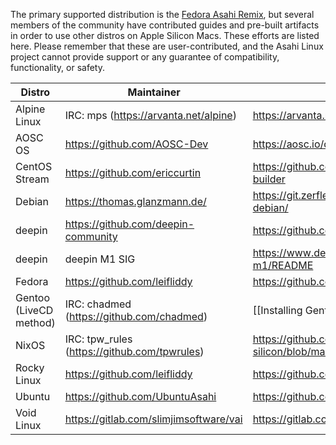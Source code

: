 The primary supported distribution is the [Fedora Asahi Remix](https://asahilinux.org/fedora/), but several members of the community have contributed guides and pre-built artifacts in order to use other distros on Apple Silicon Macs. These efforts are listed here. Please remember that these are user-contributed, and the Asahi Linux project cannot provide support or any guarantee of compatibility, functionality, or safety.

| Distro | Maintainer | Installation Guide |
|--------|------------|--------------------|
| Alpine Linux | IRC: mps (https://arvanta.net/alpine) | https://arvanta.net/alpine/install-alpine-m1/ |
| AOSC OS | https://github.com/AOSC-Dev | https://aosc.io/downloads/asahi |
| CentOS Stream | https://github.com/ericcurtin | https://github.com/ericcurtin/asahi-centosstream-builder |
| Debian | https://thomas.glanzmann.de/ | https://git.zerfleddert.de/cgi-bin/gitweb.cgi/m1-debian/ |
| deepin | https://github.com/deepin-community| https://github.com/deepin-community/deepin-m1 |
| deepin | deepin M1 SIG | https://www.deepin.org/index/docs/sig/sig/deepin-m1/README |
| Fedora | https://github.com/leifliddy | https://github.com/leifliddy/asahi-fedora-builder |
| Gentoo<br>(LiveCD method) | IRC: chadmed (https://github.com/chadmed) | [[Installing Gentoo with LiveCD]] |
| NixOS | IRC: tpw_rules (https://github.com/tpwrules) | https://github.com/tpwrules/nixos-apple-silicon/blob/main/docs/uefi-standalone.md |
| Rocky Linux | https://github.com/leifliddy| https://github.com/leifliddy/asahi-rocky-builder |
| Ubuntu | https://github.com/UbuntuAsahi | https://github.com/UbuntuAsahi/ubuntu-asahi |
| Void Linux | https://gitlab.com/slimjimsoftware/vai | https://gitlab.com/slimjimsoftware/vai |